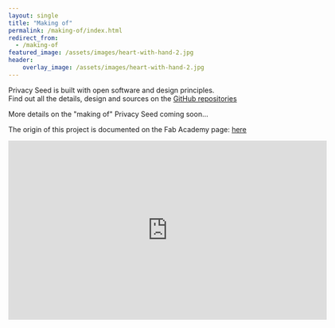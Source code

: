 ```yaml
---
layout: single
title: "Making of"
permalink: /making-of/index.html
redirect_from:
  - /making-of
featured_image: /assets/images/heart-with-hand-2.jpg
header:
    overlay_image: /assets/images/heart-with-hand-2.jpg
---
```


Privacy Seed is built with open software and design principles.<br/>
Find out all the details, design and sources on the [GitHub repositories](https://github.com/iliasbartolini?tab=repositories&q=privacy-seed)

More details on the "making of" Privacy Seed coming soon...

The origin of this project is documented on the Fab Academy page: [here](http://fab.academany.org/2018/labs/barcelona/students/ilias-bartolini/2018/06/10/project-final-summary.html)

<iframe width="640" height="360" src="https://www.youtube.com/embed/Z-c2h5kvjSA" frameborder="0" allow="accelerometer; autoplay; encrypted-media; gyroscope; picture-in-picture" allowfullscreen></iframe>
